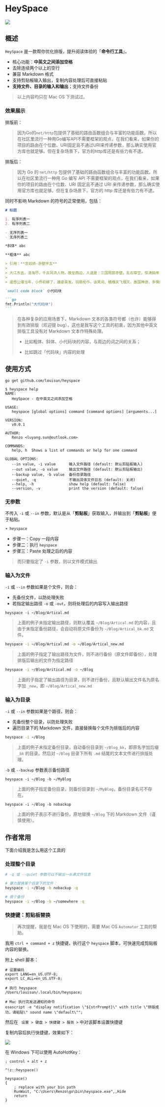 # HeySpace

![](https://bucket-1255905387.cos.ap-shanghai.myqcloud.com/2019-12-24-20-29-53_r93.png)

## 概述

`HeySpace` 是一款帮你优化排版，提升阅读体验的「**命令行工具**」。

- 核心功能：**中英文之间添加空格**
- 去除连续两个以上的空行
- 兼容 Markdown 格式
- 支持剪贴板输入输出，复制内容处理后可直接粘贴
- **支持文件、目录的输入和输出**；支持文件备份

> 以上内容均只在 Mac OS 下测试过。


### 效果展示

排版前：

> 因为Go的`net/http`包提供了基础的路由函数组合与丰富的功能函数。所以在社区里流行一种用Go编写API不需要框架的观点，在我们看来，如果你的项目的路由在个位数、URI固定且不通过URI来传递参数，那么确实使用官方库也就足够。但在复杂场景下，官方的http库还是有些力有不逮。

排版后：

> 因为 Go 的 `net/http` 包提供了基础的路由函数组合与丰富的功能函数。所以在社区里流行一种用 Go 编写 API 不需要框架的观点，在我们看来，如果你的项目的路由在个位数、URI 固定且不通过 URI 来传递参数，那么确实使用官方库也就足够。但在复杂场景下，官方的 http 库还是有些力有不逮。

同时不影响 Markdown 的符号的正常使用，包括：

~~~markdown
# 标题

1. 有序列表一
2. 有序列表二

- 无序列表一
- 无序列表二

*斜体* abc

**粗体** abc

> 引用：**念奴娇·赤壁怀古**
>
> 大江东去，浪淘尽，千古风流人物。故垒西边，人道是：三国周郎赤壁。乱石穿空，惊涛拍岸，卷起千堆雪。江山如画，一时多少豪杰。
>
> 遥想公瑾当年，小乔初嫁了，雄姿英发。羽扇纶巾，谈笑间、樯橹灰飞烟灭。故国神游，多情应笑我，早生华发。人生如梦，一樽还酹江月。

`small code block` 小代码块

```go
fmt.Println("大代码块")
```
~~~

> 在各种复杂的应用场景下，Markdown 文本的各类符号都（也许）能够得到有效排版（欢迎提 bug），这也是我写这个工具的初衷，因为其他中英文排版工具没有对 Markdown 文本作特殊处理。
>
> - 比如粗体、斜体、小代码块的内容，与周边的词之间的关系；
>
> - 比如跳过「代码块」内容的处理


## 使用方式

```shell script
go get github.com/louisun/heyspace
```

```shell script
$ heyspace help
NAME:
   HeySpace - 在中英文之间添加空格

USAGE:
   heyspace [global options] command [command options] [arguments...]

VERSION:
   v0.0.1

AUTHOR:
   Renzo <luyang.sun@outlook.com>

COMMANDS:
   help, h  Shows a list of commands or help for one command

GLOBAL OPTIONS:
   --in value, -i value      输入文件路径 (default: 默认剪贴板输入)
   --out value, -o value     输出文件路径 (default: 默认剪贴板输出)
   --backup value, -b value  备份目录路径
   --quiet, -q               不输出具体文件日志 (default: 关闭)
   --help, -h                show help (default: false)
   --version, -v             print the version (default: false)
```

### 无参数

不传入 `-i` 或 `--in` 参数，默认是从「**剪贴板**」获取输入，并输出到「**剪贴板**」便于粘贴。

```go
➜ heyspace
```

-   步骤一：Copy 一段内容
-   步骤二：执行 `heyspace`
-   步骤三：Paste 处理之后的内容

> 而只要指定了 `-i` 参数，则以文件模式输出

### 输入为文件

`-i` 或 `--in` 参数如果是个文件，则会：

-   先备份文件，以防处理失败
-   若指定输出路径 `-o` 或 `-out`，则将处理后的内容写入输出路径

```
heyspace -i ~/Blog/Artical.md
```

> 上面的例子未指定输出路径，则默认覆盖 `~/Blog/Artical.md` 的内容，且由于未指定备份路径，会自动将原文件备份为  `~/Blog/Artical_bk.md` 文件。

```bash
heyspace -i ~/Blog/Artical.md -o ~/Blog/Artical_new.md
```

> 上面的例子指定了输出路径为文件，则不进行备份（原文件即备份），处理排版后输出的文件为指定路径

```bash
heyspace -i ~/Blog/Aritical.md -o ~/Blog
```

> 上面的子指定了输出路径为目录，则不进行备份，且默认输出文件名为原名字加 `_new`，即  `~/Blog/Artical_new.md`

### 输入为目录

`-i` 或 `--in` 参数如果是个路径，则会：

-   先备份整个目录，以防处理失败
-   遍历目录下的 Markdown 文件，直接替换每个文件为排版后的内容

```bash
heyspace -i ~/Blog
```

> 上面的例子未指定备份目录，自动备份目录到 `~/Blog_bk`，即原名字加后缀 `_bk` 的目录。然后对 `~/Blog` 目录下所有 `.md` 结尾的文本文件进行排版处理。

`-b` 或 `--backup` 参数表示备份路径

```shell
heyspace -i ~/Blog -b ~/MyBlog
```

> 上面的例子指定备份目录，则备份目录到 `~/MyBlog`，备份目录名可不存在。

```
heyspace -i ~/Blog -b nobackup
```

> 上面的例子表示不进行备份，原地替换 `~/Blog` 下的 Markdown 文件（谨慎使用）。

## 作者常用

下面介绍我是怎么用这个工具的

### 处理整个目录

```bash
# -q 或 --quiet 参数可以不输出一长串文件信息

# 暴力替换某个目录下的文件：
heyspace -i ~/Blog -b nobackup -q

# 做个备份
heyspace -i ~/Blog -b ~/somewhere -q
```

### 快捷键：剪贴板替换

> 再次提醒，我是在 Mac OS 下使用的，需要 Mac OS `Automator` 工具的帮助。

我用 `ctrl + command + z` 快捷键，执行这个 `heyspace` 脚本，可快速完成剪贴板内容的替换。

附上 shell 脚本：

```shell script
# 设置编码
export LANG=en_US.UTF-8;
export LC_ALL=en_US.UTF-8;

# 执行 heyspace
/Users/louisun/.local/bin/heyspace;

# Mac 执行完发送通知的命令
osascript -e "display notification \"${strPrompt}\" with title \"排版成功，请粘贴\" sound name \"default\"";
```

然后在 ` 设置 > 键盘 > 快捷键 > 服务 >` 中对该脚本设置快捷键

复制内容后执行快捷键，效果如下：

![](https://bucket-1255905387.cos.ap-shanghai.myqcloud.com/2019-12-12-19-31-49_r80.png)

在 Windows 下可以使用 AutoHotKey：

```ahk
; control + alt + z

^!z::heyspace()

heyspace()
{
    ; replace with your bin path
    RunWait, "C:\Users\Renzo\go\bin\heyspace.exe",,Hide
    return
}
```

